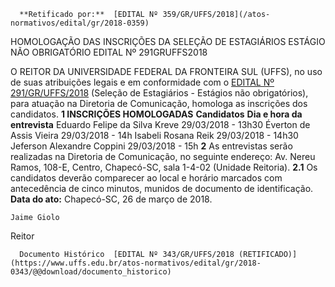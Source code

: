       **Retificado por:**  [EDITAL Nº 359/GR/UFFS/2018](/atos-normativos/edital/gr/2018-0359) 

   HOMOLOGAÇÃO DAS INSCRIÇÕES DA SELEÇÃO DE ESTAGIÁRIOS ESTÁGIO NÃO OBRIGATÓRIO EDITAL Nº 291GRUFFS2018  

 O REITOR DA UNIVERSIDADE FEDERAL DA FRONTEIRA SUL (UFFS), no uso de suas atribuições legais e em conformidade com o [EDITAL Nº 291/GR/UFFS/2018](https://www.uffs.edu.br/atos-normativos/edital/gr/2018-0291)  (Seleção de Estagiários - Estágios não obrigatórios), para atuação na Diretoria de Comunicação, homologa as inscrições dos candidatos.  **1 INSCRIÇÕES HOMOLOGADAS**      **Candidatos**    **Dia e hora da entrevista**      Eduardo Felipe da Silva Kreve   29/03/2018 - 13h30     Éverton de Assis Vieira   29/03/2018 - 14h     Isabeli Rosana Reik   29/03/2018 - 14h30     Jeferson Alexandre Coppini   29/03/2018 - 15h       **2** As entrevistas serão realizadas na Diretoria de Comunicação, no seguinte endereço: Av. Nereu Ramos, 108-E, Centro, Chapecó-SC, sala 1-4-02 (Unidade Reitoria). **2.1** Os candidatos deverão comparecer ao local e horário marcados com antecedência de cinco minutos, munidos de documento de identificação.      **Data do ato:** Chapecó-SC, 26 de março de 2018.   
 

    Jaime Giolo   
 Reitor 

      Documento Histórico  [EDITAL Nº 343/GR/UFFS/2018 (RETIFICADO)](https://www.uffs.edu.br/atos-normativos/edital/gr/2018-0343/@@download/documento_historico)     
      